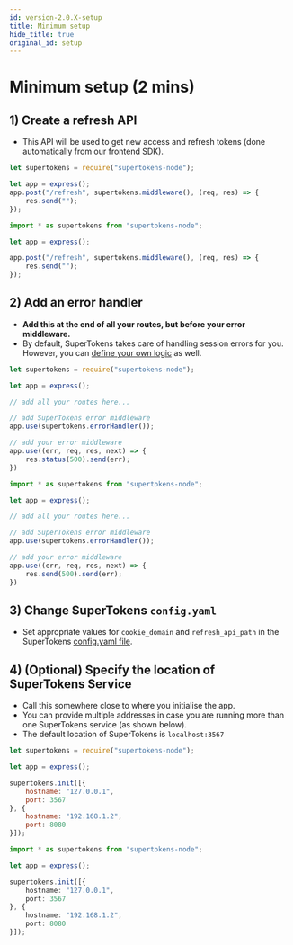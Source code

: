 ```yaml
---
id: version-2.0.X-setup
title: Minimum setup
hide_title: true
original_id: setup
---
```


# Minimum setup (2 mins)

## 1) Create a refresh API
- This API will be used to get new access and refresh tokens (done automatically from our frontend SDK). 
<!--DOCUSAURUS_CODE_TABS-->
<!--Javascript-->
```js
let supertokens = require("supertokens-node");

let app = express();
app.post("/refresh", supertokens.middleware(), (req, res) => {
    res.send("");
});
```
<!--Typescript-->
```ts
import * as supertokens from "supertokens-node";

let app = express();

app.post("/refresh", supertokens.middleware(), (req, res) => {
    res.send("");
});
```
<!--END_DOCUSAURUS_CODE_TABS-->

## 2) Add an error handler
- **Add this at the end of all your routes, but before your error middleware.**
- By default, SuperTokens takes care of handling session errors for you. However, you can [define your own logic](./custom_error_handling) as well.
<!--DOCUSAURUS_CODE_TABS-->
<!--Javascript-->
```js
let supertokens = require("supertokens-node");

let app = express();

// add all your routes here...

// add SuperTokens error middleware
app.use(supertokens.errorHandler());

// add your error middleware
app.use((err, req, res, next) => {
    res.status(500).send(err);
})
```
<!--Typescript-->
```ts
import * as supertokens from "supertokens-node";

let app = express();

// add all your routes here...

// add SuperTokens error middleware
app.use(supertokens.errorHandler());

// add your error middleware
app.use((err, req, res, next) => {
    res.send(500).send(err);
})
```
<!--END_DOCUSAURUS_CODE_TABS-->

## 3) Change SuperTokens `config.yaml`
- Set appropriate values for `cookie_domain` and `refresh_api_path` in the SuperTokens [config.yaml file](/docs/pro/configuration/core#optional-config-values).

## 4) (Optional) Specify the location of SuperTokens Service
- Call this somewhere close to where you initialise the app.
- You can provide multiple addresses in case you are running more than one SuperTokens service (as shown below).
- The default location of SuperTokens is `localhost:3567`
<!--DOCUSAURUS_CODE_TABS-->
<!--Javascript-->
```js
let supertokens = require("supertokens-node");

let app = express();

supertokens.init([{
    hostname: "127.0.0.1",
    port: 3567
}, {
    hostname: "192.168.1.2",
    port: 8080
}]);
```
<!--Typescript-->
```ts
import * as supertokens from "supertokens-node";

let app = express();

supertokens.init([{
    hostname: "127.0.0.1",
    port: 3567
}, {
    hostname: "192.168.1.2",
    port: 8080
}]);
```
<!--END_DOCUSAURUS_CODE_TABS-->